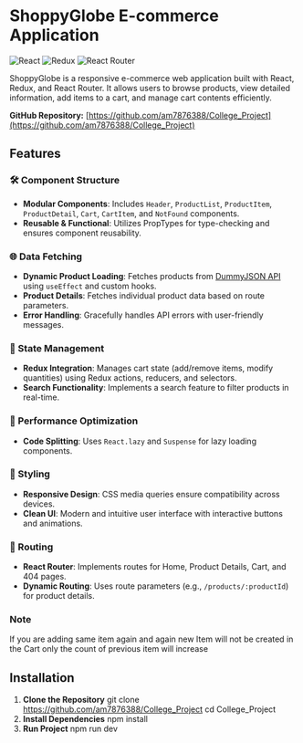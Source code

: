 # ShoppyGlobe E-commerce Application

![React](https://img.shields.io/badge/React-18.2.0-blue)
![Redux](https://img.shields.io/badge/Redux-4.2.1-purple)
![React Router](https://img.shields.io/badge/React_Router-6.14.2-green)

ShoppyGlobe is a responsive e-commerce web application built with React, Redux, and React Router. It allows users to browse products, view detailed information, add items to a cart, and manage cart contents efficiently.

**GitHub Repository:** [https://github.com/am7876388/College_Project](https://github.com/am7876388/College_Project)

## Features
### 🛠 Component Structure
- **Modular Components**: Includes `Header`, `ProductList`, `ProductItem`, `ProductDetail`, `Cart`, `CartItem`, and `NotFound` components.
- **Reusable & Functional**: Utilizes PropTypes for type-checking and ensures component reusability.

### 🌐 Data Fetching
- **Dynamic Product Loading**: Fetches products from [DummyJSON API](https://dummyjson.com/products) using `useEffect` and custom hooks.
- **Product Details**: Fetches individual product data based on route parameters.
- **Error Handling**: Gracefully handles API errors with user-friendly messages.

### 🛒 State Management
- **Redux Integration**: Manages cart state (add/remove items, modify quantities) using Redux actions, reducers, and selectors.
- **Search Functionality**: Implements a search feature to filter products in real-time.

### 🚀 Performance Optimization
- **Code Splitting**: Uses `React.lazy` and `Suspense` for lazy loading components.

### 🎨 Styling
- **Responsive Design**: CSS media queries ensure compatibility across devices.
- **Clean UI**: Modern and intuitive user interface with interactive buttons and animations.

### 🔄 Routing
- **React Router**: Implements routes for Home, Product Details, Cart, and 404 pages.
- **Dynamic Routing**: Uses route parameters (e.g., `/products/:productId`) for product details.
### Note
If you are adding same item again and again new Item will not be created in the Cart only the count of previous item will increase
## Installation

1. **Clone the Repository**
   git clone https://github.com/am7876388/College_Project
   cd College_Project
2. **Install Dependencies**
   npm install
3. **Run Project**
   npm run dev